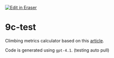 <p><a target="_blank" href="https://qa.eraser.io/workspace/9BepsPQui70Wh1360trk" id="edit-in-eraser-github-link"><img alt="Edit in Eraser" src="https://firebasestorage.googleapis.com/v0/b/second-petal-295822.appspot.com/o/images%2Fgithub%2FOpen%20in%20Eraser.svg?alt=media&amp;token=968381c8-a7e7-472a-8ed6-4a6626da5501"></a></p>

# 9c-test
Climbing metrics calculator based on this [﻿article](https://climbapedia.org/content/climbing-potential).

Code is generated using `gpt-4.1`. (testing auto pull)



<!--- Eraser file: https://qa.eraser.io/workspace/9BepsPQui70Wh1360trk --->
